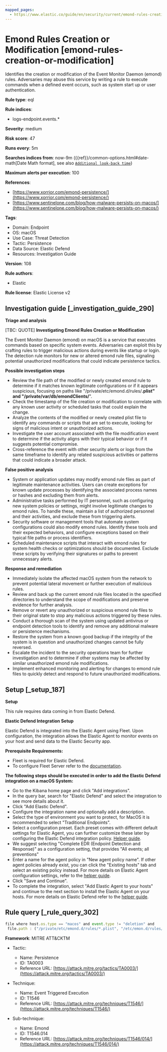 ```yaml
---
mapped_pages:
  - https://www.elastic.co/guide/en/security/current/emond-rules-creation-or-modification.html
---
```


# Emond Rules Creation or Modification [emond-rules-creation-or-modification]

Identifies the creation or modification of the Event Monitor Daemon (emond) rules. Adversaries may abuse this service by writing a rule to execute commands when a defined event occurs, such as system start up or user authentication.

**Rule type**: eql

**Rule indices**:

* logs-endpoint.events.*

**Severity**: medium

**Risk score**: 47

**Runs every**: 5m

**Searches indices from**: now-9m ({{ref}}/common-options.html#date-math[Date Math format], see also [`Additional look-back time`](docs-content://solutions/security/detect-and-alert/create-detection-rule.md#rule-schedule))

**Maximum alerts per execution**: 100

**References**:

* [https://www.xorrior.com/emond-persistence/](https://www.xorrior.com/emond-persistence/)
* [https://www.sentinelone.com/blog/how-malware-persists-on-macos/](https://www.sentinelone.com/blog/how-malware-persists-on-macos/)

**Tags**:

* Domain: Endpoint
* OS: macOS
* Use Case: Threat Detection
* Tactic: Persistence
* Data Source: Elastic Defend
* Resources: Investigation Guide

**Version**: 108

**Rule authors**:

* Elastic

**Rule license**: Elastic License v2

## Investigation guide [_investigation_guide_290]

**Triage and analysis**

[TBC: QUOTE]
**Investigating Emond Rules Creation or Modification**

The Event Monitor Daemon (emond) on macOS is a service that executes commands based on specific system events. Adversaries can exploit this by crafting rules to trigger malicious actions during events like startup or login. The detection rule monitors for new or altered emond rule files, signaling potential unauthorized modifications that could indicate persistence tactics.

**Possible investigation steps**

* Review the file path of the modified or newly created emond rule to determine if it matches known legitimate configurations or if it appears suspicious, focusing on paths like "/private/etc/emond.d/rules/**.plist" and "/private/var/db/emondClients/**".
* Check the timestamp of the file creation or modification to correlate with any known user activity or scheduled tasks that could explain the change.
* Analyze the contents of the modified or newly created plist file to identify any commands or scripts that are set to execute, looking for signs of malicious intent or unauthorized actions.
* Investigate the user account associated with the file modification event to determine if the activity aligns with their typical behavior or if it suggests potential compromise.
* Cross-reference the event with other security alerts or logs from the same timeframe to identify any related suspicious activities or patterns that could indicate a broader attack.

**False positive analysis**

* System or application updates may modify emond rule files as part of legitimate maintenance activities. Users can create exceptions for known update processes by identifying the associated process names or hashes and excluding them from alerts.
* Administrative tasks performed by IT personnel, such as configuring new system policies or settings, might involve legitimate changes to emond rules. To handle these, maintain a list of authorized personnel and their activities, and exclude these from triggering alerts.
* Security software or management tools that automate system configurations could also modify emond rules. Identify these tools and their expected behaviors, and configure exceptions based on their typical file paths or process identifiers.
* Scheduled maintenance scripts that interact with emond rules for system health checks or optimizations should be documented. Exclude these scripts by verifying their signatures or paths to prevent unnecessary alerts.

**Response and remediation**

* Immediately isolate the affected macOS system from the network to prevent potential lateral movement or further execution of malicious rules.
* Review and back up the current emond rule files located in the specified directories to understand the scope of modifications and preserve evidence for further analysis.
* Remove or revert any unauthorized or suspicious emond rule files to their original state to stop any malicious actions triggered by these rules.
* Conduct a thorough scan of the system using updated antivirus or endpoint detection tools to identify and remove any additional malware or persistence mechanisms.
* Restore the system from a known good backup if the integrity of the system is in question and unauthorized changes cannot be fully reversed.
* Escalate the incident to the security operations team for further investigation and to determine if other systems may be affected by similar unauthorized emond rule modifications.
* Implement enhanced monitoring and alerting for changes to emond rule files to quickly detect and respond to future unauthorized modifications.


## Setup [_setup_187]

**Setup**

This rule requires data coming in from Elastic Defend.

**Elastic Defend Integration Setup**

Elastic Defend is integrated into the Elastic Agent using Fleet. Upon configuration, the integration allows the Elastic Agent to monitor events on your host and send data to the Elastic Security app.

**Prerequisite Requirements:**

* Fleet is required for Elastic Defend.
* To configure Fleet Server refer to the [documentation](docs-content://reference/ingestion-tools/fleet/fleet-server.md).

**The following steps should be executed in order to add the Elastic Defend integration on a macOS System:**

* Go to the Kibana home page and click "Add integrations".
* In the query bar, search for "Elastic Defend" and select the integration to see more details about it.
* Click "Add Elastic Defend".
* Configure the integration name and optionally add a description.
* Select the type of environment you want to protect, for MacOS it is recommended to select "Traditional Endpoints".
* Select a configuration preset. Each preset comes with different default settings for Elastic Agent, you can further customize these later by configuring the Elastic Defend integration policy. [Helper guide](docs-content://solutions/security/configure-elastic-defend/configure-an-integration-policy-for-elastic-defend.md).
* We suggest selecting "Complete EDR (Endpoint Detection and Response)" as a configuration setting, that provides "All events; all preventions"
* Enter a name for the agent policy in "New agent policy name". If other agent policies already exist, you can click the "Existing hosts" tab and select an existing policy instead. For more details on Elastic Agent configuration settings, refer to the [helper guide](docs-content://reference/ingestion-tools/fleet/agent-policy.md).
* Click "Save and Continue".
* To complete the integration, select "Add Elastic Agent to your hosts" and continue to the next section to install the Elastic Agent on your hosts. For more details on Elastic Defend refer to the [helper guide](docs-content://solutions/security/configure-elastic-defend/install-elastic-defend.md).


## Rule query [_rule_query_302]

```js
file where host.os.type == "macos" and event.type != "deletion" and
 file.path : ("/private/etc/emond.d/rules/*.plist", "/etc/emon.d/rules/*.plist", "/private/var/db/emondClients/*")
```

**Framework**: MITRE ATT&CKTM

* Tactic:

    * Name: Persistence
    * ID: TA0003
    * Reference URL: [https://attack.mitre.org/tactics/TA0003/](https://attack.mitre.org/tactics/TA0003/)

* Technique:

    * Name: Event Triggered Execution
    * ID: T1546
    * Reference URL: [https://attack.mitre.org/techniques/T1546/](https://attack.mitre.org/techniques/T1546/)

* Sub-technique:

    * Name: Emond
    * ID: T1546.014
    * Reference URL: [https://attack.mitre.org/techniques/T1546/014/](https://attack.mitre.org/techniques/T1546/014/)




